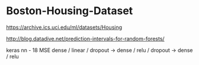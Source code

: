 # Boston-Housing-Dataset
https://archive.ics.uci.edu/ml/datasets/Housing
  
http://blog.datadive.net/prediction-intervals-for-random-forests/

keras nn - 18 MSE
dense / linear / dropout -> dense / relu / dropout -> dense / relu

